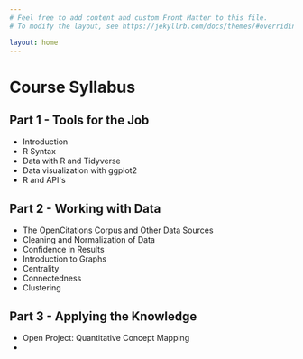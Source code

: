 ```yaml
---
# Feel free to add content and custom Front Matter to this file.
# To modify the layout, see https://jekyllrb.com/docs/themes/#overriding-theme-defaults

layout: home
---
```

# Course Syllabus
## Part 1 - Tools for the Job
- Introduction
- R Syntax
- Data with R and Tidyverse
- Data visualization with ggplot2
- R and API's

## Part 2 - Working with Data
- The OpenCitations Corpus and Other Data Sources
- Cleaning and Normalization of Data
- Confidence in Results
- Introduction to Graphs
- Centrality
- Connectedness
- Clustering

## Part 3 - Applying the Knowledge
- Open Project: Quantitative Concept Mapping
- 
